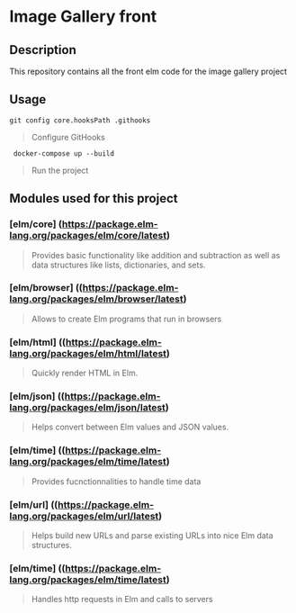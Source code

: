 # Image Gallery front

## Description

This repository contains all the front elm code for the image gallery project

## Usage

```git config core.hooksPath .githooks```
> Configure GitHooks


``` docker-compose up --build```
> Run the project

## Modules used for this project

### [elm/core] (https://package.elm-lang.org/packages/elm/core/latest)
> Provides basic functionality like addition and subtraction as well as data structures like lists, dictionaries, and sets.

### [elm/browser] ((https://package.elm-lang.org/packages/elm/browser/latest)
> Allows to create Elm programs that run in browsers

### [elm/html] ((https://package.elm-lang.org/packages/elm/html/latest)
> Quickly render HTML in Elm.

### [elm/json] ((https://package.elm-lang.org/packages/elm/json/latest)
> Helps convert between Elm values and JSON values.

### [elm/time] ((https://package.elm-lang.org/packages/elm/time/latest)
> Provides fucnctionnalities to handle time data

### [elm/url] ((https://package.elm-lang.org/packages/elm/url/latest)
> Helps build new URLs and parse existing URLs into nice Elm data structures.

### [elm/time] ((https://package.elm-lang.org/packages/elm/time/latest)
> Handles http requests in Elm and calls to servers